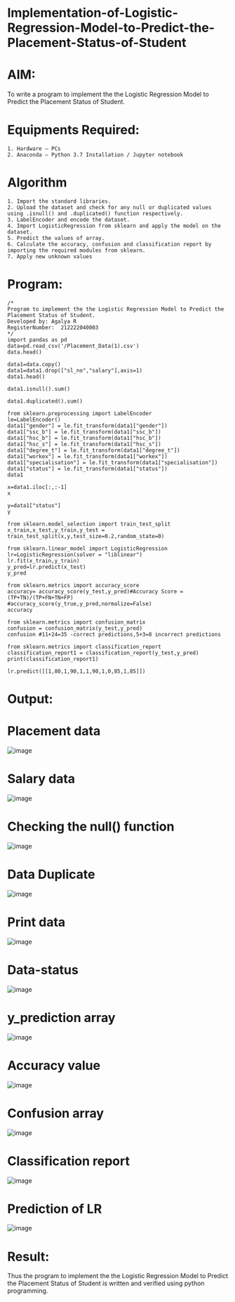 # Implementation-of-Logistic-Regression-Model-to-Predict-the-Placement-Status-of-Student

# AIM:

To write a program to implement the the Logistic Regression Model to Predict the Placement Status of Student.
# Equipments Required:

    1. Hardware – PCs
    2. Anaconda – Python 3.7 Installation / Jupyter notebook

# Algorithm

    1. Import the standard libraries.
    2. Upload the dataset and check for any null or duplicated values using .isnull() and .duplicated() function respectively.
    3. LabelEncoder and encode the dataset.
    4. Import LogisticRegression from sklearn and apply the model on the dataset.
    5. Predict the values of array.
    6. Calculate the accuracy, confusion and classification report by importing the required modules from sklearn.
    7. Apply new unknown values

# Program:
```
/*
Program to implement the the Logistic Regression Model to Predict the Placement Status of Student.
Developed by: Agalya R
RegisterNumber:  212222040003
*/
import pandas as pd
data=pd.read_csv('/Placement_Data(1).csv')
data.head()

data1=data.copy()
data1=data1.drop(["sl_no","salary"],axis=1)
data1.head()

data1.isnull().sum()

data1.duplicated().sum()

from sklearn.preprocessing import LabelEncoder
le=LabelEncoder()
data1["gender"] = le.fit_transform(data1["gender"])
data1["ssc_b"] = le.fit_transform(data1["ssc_b"])
data1["hsc_b"] = le.fit_transform(data1["hsc_b"])
data1["hsc_s"] = le.fit_transform(data1["hsc_s"])
data1["degree_t"] = le.fit_transform(data1["degree_t"])
data1["workex"] = le.fit_transform(data1["workex"])
data1["specialisation"] = le.fit_transform(data1["specialisation"])
data1["status"] = le.fit_transform(data1["status"])
data1

x=data1.iloc[:,:-1]
x

y=data1["status"]
y

from sklearn.model_selection import train_test_split
x_train,x_test,y_train,y_test = train_test_split(x,y,test_size=0.2,random_state=0)

from sklearn.linear_model import LogisticRegression
lr=LogisticRegression(solver = "liblinear")
lr.fit(x_train,y_train)
y_pred=lr.predict(x_test)
y_pred

from sklearn.metrics import accuracy_score
accuracy= accuracy_score(y_test,y_pred)#Accuracy Score = (TP+TN)/(TP+FN+TN+FP)
#accuracy_score(y_true,y_pred,normalize=False)
accuracy

from sklearn.metrics import confusion_matrix
confusion = confusion_matrix(y_test,y_pred)
confusion #11+24=35 -correct predictions,5+3=8 incorrect predictions

from sklearn.metrics import classification_report
classification_report1 = classification_report(y_test,y_pred)
print(classification_report1)

lr.predict([[1,80,1,90,1,1,90,1,0,85,1,85]])

```

# Output:
# Placement data
![image](https://github.com/AGALYARAMESHKUMAR/Implementation-of-Logistic-Regression-Model-to-Predict-the-Placement-Status-of-Student/assets/119394395/15345c14-7043-4bf8-8739-7db73ed5acd9)

# Salary data
![image](https://github.com/AGALYARAMESHKUMAR/Implementation-of-Logistic-Regression-Model-to-Predict-the-Placement-Status-of-Student/assets/119394395/4a0dd4dc-6f10-4dac-b7c2-953635f41770)

# Checking the null() function
![image](https://github.com/AGALYARAMESHKUMAR/Implementation-of-Logistic-Regression-Model-to-Predict-the-Placement-Status-of-Student/assets/119394395/6f4b3e68-1d86-47f2-bec7-fca9ba358166)

# Data Duplicate
![image](https://github.com/AGALYARAMESHKUMAR/Implementation-of-Logistic-Regression-Model-to-Predict-the-Placement-Status-of-Student/assets/119394395/c2dcffdf-37ca-4dbb-8fde-2c1aa98fe729)

# Print data
![image](https://github.com/AGALYARAMESHKUMAR/Implementation-of-Logistic-Regression-Model-to-Predict-the-Placement-Status-of-Student/assets/119394395/9effff76-2f10-4c46-a493-74ae941e3dfa)

# Data-status
![image](https://github.com/AGALYARAMESHKUMAR/Implementation-of-Logistic-Regression-Model-to-Predict-the-Placement-Status-of-Student/assets/119394395/6d666a50-1a3f-456f-b5d5-4ad1853f88da)

# y_prediction array
![image](https://github.com/AGALYARAMESHKUMAR/Implementation-of-Logistic-Regression-Model-to-Predict-the-Placement-Status-of-Student/assets/119394395/d20c4e2d-f462-43b2-9763-169e22a49101)

# Accuracy value
![image](https://github.com/AGALYARAMESHKUMAR/Implementation-of-Logistic-Regression-Model-to-Predict-the-Placement-Status-of-Student/assets/119394395/465f4382-0fea-45b9-950d-31d3a5b7640f)

# Confusion array
![image](https://github.com/AGALYARAMESHKUMAR/Implementation-of-Logistic-Regression-Model-to-Predict-the-Placement-Status-of-Student/assets/119394395/bb850dd7-184a-408e-a4a1-6b4fd49157ee)

# Classification report
![image](https://github.com/AGALYARAMESHKUMAR/Implementation-of-Logistic-Regression-Model-to-Predict-the-Placement-Status-of-Student/assets/119394395/c1fbfb4d-07c6-4f6f-852b-1148c5a9b11b)

# Prediction of LR
![image](https://github.com/AGALYARAMESHKUMAR/Implementation-of-Logistic-Regression-Model-to-Predict-the-Placement-Status-of-Student/assets/119394395/340226f4-948c-4593-a27f-fe25fe7700d6)

# Result:
Thus the program to implement the the Logistic Regression Model to Predict the Placement Status of Student is written and verified using python programming.

